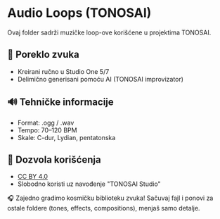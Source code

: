 # Audio Loops (TONOSAI)

Ovaj folder sadrži muzičke loop-ove korišćene u projektima TONOSAI.

## 🧬 Poreklo zvuka

- Kreirani ručno u Studio One 5/7
- Delimično generisani pomoću AI (TONOSAI improvizator)

## 🔊 Tehničke informacije

- Format: .ogg / .wav
- Tempo: 70–120 BPM
- Skale: C-dur, Lydian, pentatonska

## 🪪 Dozvola korišćenja

- [CC BY 4.0](https://creativecommons.org/licenses/by/4.0/)
- Slobodno koristi uz navođenje "TONOSAI Studio"

🎧 Zajedno gradimo kosmičku biblioteku zvuka!
Sačuvaj fajl i ponovi za ostale foldere (tones, effects, compositions), menjaš samo detalje.